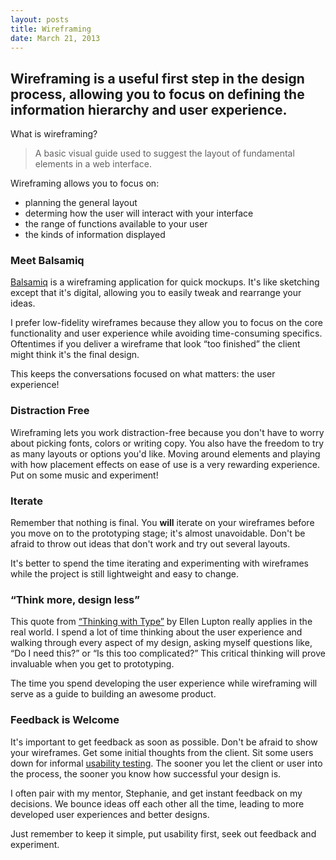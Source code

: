 ```yaml
---
layout: posts
title: Wireframing
date: March 21, 2013
---
```


<h2>Wireframing is a useful first step in the design process, allowing you to focus on defining the information hierarchy and user experience.</h2>

<p>What is wireframing?</p>

<blockquote>
<p>
A basic visual guide used to suggest the layout of fundamental elements in a web interface.
</p>
</blockquote>

<p>Wireframing allows you to focus on:<p>

<ul>
  <li>planning the  general layout</li>
  <li>determing how the user will interact with your interface</li>
  <li>the range of functions available to your user</li>
  <li>the kinds of information displayed</li>
</ul>

<h3>Meet Balsamiq</h3>

<p>
<a href="http://www.balsamiq.com/" target="_blank">Balsamiq</a> is a wireframing application for quick mockups. It's like sketching except that it's digital, allowing you to easily tweak and rearrange your ideas. 
</p>

<p>
I prefer low-fidelity wireframes because they allow you to focus on the core functionality and user experience while avoiding time-consuming specifics. Oftentimes if you deliver a wireframe that look &#8220;too finished&#8221; the client might think it's the final design. 
</p>

<p>
This keeps the conversations focused on what matters: the user experience!
</p>

<h3>Distraction Free</h3>
<p>
Wireframing lets you work distraction-free because you don't have to worry about picking fonts, colors or writing copy. You also have the freedom to try as many layouts or options you'd like. Moving around elements and playing with how placement effects on ease of use is a very rewarding experience. Put on some music and experiment!
</p>

<h3>Iterate</h3>
<p>
Remember that nothing is final. You <strong>will</strong> iterate on your wireframes before you move on to the prototyping stage; it's almost unavoidable. Don't be afraid to throw out ideas that don't work and try out several layouts.
</p>

<p>
It's better to spend the time iterating and experimenting with wireframes while the project is still lightweight and easy to change.
</p>

<h3>&#8220;Think more, design less&#8221;</h3>
<p>
This quote from <a href="http://www.thinkingwithtype.com/" target="_blank">&#8220;Thinking with Type&#8221;</a> by Ellen Lupton really applies in the real world. I spend a lot of time thinking about the user experience and walking through every aspect of my design, asking myself questions like, &#8220;Do I need this?&#8221; or &#8220;Is this too complicated?&#8221; This critical thinking will prove invaluable when you get to prototyping.
</p>

<p>
The time you spend developing the user experience while wireframing will serve as a guide to building an awesome product.
</p>

<h3>Feedback is Welcome</h3>
<p>
It's important to get feedback as soon as possible. Don't be afraid to show your wireframes. Get some initial thoughts from the client. Sit some users down for informal <a href="http://adamkaplandesign.com/usability-testing.html" target="_blank">usability testing</a>. The sooner you let the client or user into the process, the sooner you know how successful your design is.
</p>

<p>
I often pair with my mentor, Stephanie, and get instant feedback on my decisions. We bounce ideas off each other all the time, leading to more developed user experiences and better designs.
</p>

<p>
Just remember to keep it simple, put usability first, seek out feedback and experiment.
</p>
